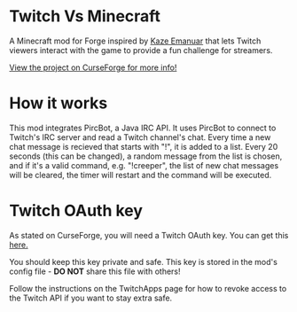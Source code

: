 # Twitch Vs Minecraft
A Minecraft mod for Forge inspired by [Kaze Emanuar](https://www.youtube.com/channel/UCuvSqzfO_LV_QzHdmEj84SQ) that lets Twitch viewers interact with the game to provide a fun challenge for streamers.

[View the project on CurseForge for more info!](https://minecraft.curseforge.com/projects/twitch-vs-minecraft)

# How it works
This mod integrates PircBot, a Java IRC API. It uses PircBot to connect to Twitch's IRC server and read a Twitch channel's chat. Every time a new chat message is recieved that starts with "!", it is added to a list. Every 20 seconds (this can be changed), a random message from the list is chosen, and if it's a valid command, e.g. "!creeper", the list of new chat messages will be cleared, the timer will restart and the command will be executed.

# Twitch OAuth key
As stated on CurseForge, you will need a Twitch OAuth key. You can get this [here.](https://twitchapps.com/tmi)

You should keep this key private and safe. This key is stored in the mod's config file - **DO NOT** share this file with others!

Follow the instructions on the TwitchApps page for how to revoke access to the Twitch API if you want to stay extra safe.
